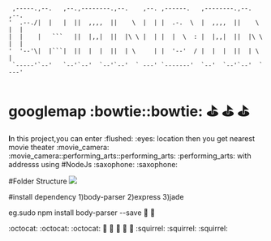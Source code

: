 
     ,-----.,--.   ,--.,--------.,--.    ,--. ,------.   ,--------.,--.    ,--. 
    '  .--./|  |   |  ||  ,,,,  ||	  \  |  | |  .-.  \  |  ,,,,  ||	\  |  |
    |  |    |   ```   ||  |,,|  ||  |\ \ |  | |  |  \  : |  |,,|  ||  |\ \ |  |   
    '  '--'\|  |```|  ||  |  |  ||	| \	    | |  '--'  / |  |  |  ||  | \     |
     `-----'`--'   `--'`--'  `--'`--'  ` ---' `-------'  `--'  `--'`--'  ` ---' 

     
# googlemap  :bowtie::bowtie: :golf: :golf: :golf:
<p><b>I</b>n this project,you can enter  :flushed:  :eyes: location then you get nearest movie theater      :movie_camera: :movie_camera::performing_arts::performing_arts: :performing_arts:  with  addresss using #NodeJs  :saxophone: :saxophone:

#Folder Structure
<img src='http://server.myspace-shack.com/d22/screeen.png'/>

#install dependency
1)body-parser
2)express
3)jade

eg.sudo npm install body-parser --save  :tada: :tada:

 :octocat: :octocat: :octocat:  :hatching_chick: :hatching_chick: :hatching_chick: :palm_tree: :palm_tree:
  :squirrel: :squirrel: :squirrel:
